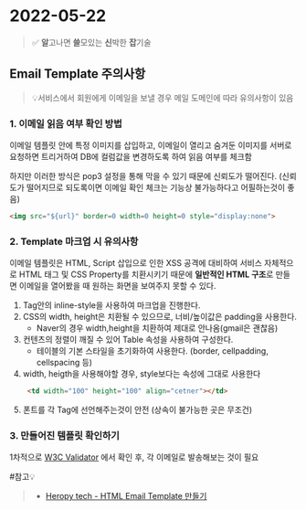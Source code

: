 # 2022-05-22

>✅️ **알**고나면 **쓸**모있는 **신**박한 **잡**기술

## Email Template 주의사항
>💡서비스에서 회원에게 이메일을 보낼 경우 메일 도메인에 따라 유의사항이 있음  


### 1. 이메일 읽음 여부 확인 방법
이메일 템플릿 안에 특정 이미지를 삽입하고, 이메일이 열리고 숨겨둔 이미지를 서버로 요청하면 트리거하여 DB에 컬럼값을 변경하도록 하여 읽음 여부를 체크함  

하지만 이러한 방식은 pop3 설정을 통해 막을 수 있기 때문에 신뢰도가 떨어진다. (신뢰도가 떨어지므로 되도록이면 이메일 확인 체크는 기능상 불가능하다고 어필하는것이 좋음)

```html
<img src="${url}" border=0 width=0 height=0 style="display:none">
```

### 2. Template 마크업 시 유의사항
이메일 템플릿은 HTML, Script 삽입으로 인한 XSS 공격에 대비하여 서비스 자체적으로 HTML 태그 및 CSS Property를 치환시키기 때문에 **일반적인 HTML 구조**로 만들면 이메일을 열어봤을 때 원하는 화면을 보여주지 못할 수 있다.  

1. Tag안의 inline-style을 사용하여 마크업을 진행한다.
2. CSS의 width, height은 치환될 수 있으므로, 너비/높이값은 padding을 사용한다.
   * Naver의 경우 width,height을 치환하여 제대로 안나옴(gmail은 괜찮음)
3. 컨텐츠의 정렬이 깨질 수 있어 Table 속성을 사용하여 구성한다.
   * 테이블의 기본 스타일을 초기화하여 사용한다. (border, cellpadding, cellspacing 등)
4. width, heigth을 사용해야할 경우, style보다는 속성에 그대로 사용한다
   ```html
    <td width="100" height="100" align="cetner"></td>
   ```
5. 폰트를 각 Tag에 선언해주는것이 안전 (상속이 불가능한 곳은 무조건)

### 3. 만들어진 템플릿 확인하기
1차적으로 [W3C Validator](https://validator.w3.org/#validate_by_uri) 에서 확인 후, 각 이메일로 발송해보는 것이 필요


#참고💡
> *  [Heropy tech - HTML Email Template 만들기](https://heropy.blog/2018/12/30/html-email-template/)
> 
